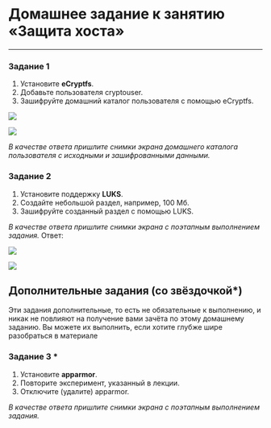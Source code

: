 # Домашнее задание к занятию  «Защита хоста»
------

### Задание 1

1. Установите **eCryptfs**.
2. Добавьте пользователя cryptouser.
3. Зашифруйте домашний каталог пользователя с помощью eCryptfs.

![](https://user-images.githubusercontent.com/136073445/277088570-9459b8cd-ac85-424b-89be-ffbc827faa66.png)

![](https://user-images.githubusercontent.com/136073445/277088668-8cd7b3c8-ec69-4688-b834-7b73442a5ffd.png)


*В качестве ответа  пришлите снимки экрана домашнего каталога пользователя с исходными и зашифрованными данными.*  

### Задание 2

1. Установите поддержку **LUKS**.
2. Создайте небольшой раздел, например, 100 Мб.
3. Зашифруйте созданный раздел с помощью LUKS.

*В качестве ответа пришлите снимки экрана с поэтапным выполнением задания.*
Ответ:

![](https://user-images.githubusercontent.com/136073445/277144878-93ff20d5-d1fe-48b1-8a53-ac88611b3589.png)

![](https://user-images.githubusercontent.com/136073445/277144993-1a91d4a8-030b-445a-90d6-f3fc3a356b5b.png)


## Дополнительные задания (со звёздочкой*)

Эти задания дополнительные, то есть не обязательные к выполнению, и никак не повлияют на получение вами зачёта по этому домашнему заданию. Вы можете их выполнить, если хотите глубже шире разобраться в материале

### Задание 3 *

1. Установите **apparmor**.
2. Повторите эксперимент, указанный в лекции.
3. Отключите (удалите) apparmor.


*В качестве ответа пришлите снимки экрана с поэтапным выполнением задания.*




